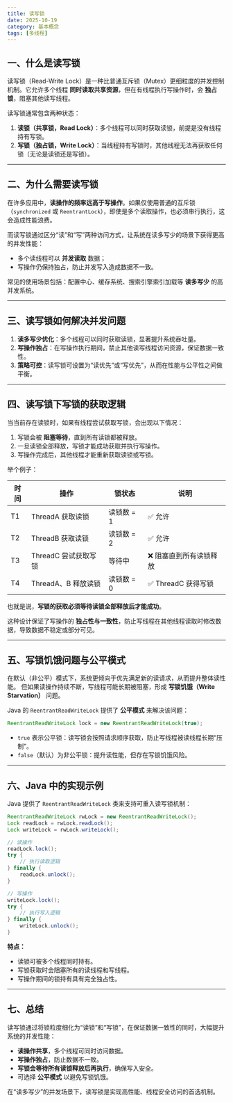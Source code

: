 ```yaml
---
title: 读写锁
date: 2025-10-19
category: 基本概念
tags: [多线程]
---
```


## 一、什么是读写锁

读写锁（Read-Write Lock）是一种比普通互斥锁（Mutex）更细粒度的并发控制机制。它允许多个线程 **同时读取共享资源**，但在有线程执行写操作时，会 **独占锁**，阻塞其他读写线程。

读写锁通常包含两种状态：

1. **读锁（共享锁，Read Lock）**：多个线程可以同时获取读锁，前提是没有线程持有写锁。
2. **写锁（独占锁，Write Lock）**：当线程持有写锁时，其他线程无法再获取任何锁（无论是读锁还是写锁）。

---

## 二、为什么需要读写锁

在许多应用中，**读操作的频率远高于写操作**。如果仅使用普通的互斥锁（`synchronized` 或 `ReentrantLock`），即使是多个读取操作，也必须串行执行，这会造成性能浪费。

而读写锁通过区分“读”和“写”两种访问方式，让系统在读多写少的场景下获得更高的并发性能：

* 多个读线程可以 **并发读取** 数据；
* 写操作仍保持独占，防止并发写入造成数据不一致。

常见的使用场景包括：配置中心、缓存系统、搜索引擎索引加载等 **读多写少** 的高并发系统。

---

## 三、读写锁如何解决并发问题

1. **读多写少优化**：多个线程可以同时获取读锁，显著提升系统吞吐量。
2. **写操作独占**：在写操作执行期间，禁止其他读写线程访问资源，保证数据一致性。
3. **策略可控**：读写锁可设置为“读优先”或“写优先”，从而在性能与公平性之间做平衡。

---

## 四、读写锁下写锁的获取逻辑

当当前存在读锁时，如果有线程尝试获取写锁，会出现以下情况：

1. 写锁会被 **阻塞等待**，直到所有读锁都被释放。
2. 一旦读锁全部释放，写锁才能成功获取并执行写操作。
3. 写操作完成后，其他线程才能重新获取读锁或写锁。

举个例子：

| 时间 | 操作             | 锁状态     | 说明             |
| -- | -------------- | ------- | -------------- |
| T1 | ThreadA 获取读锁   | 读锁数 = 1 | ✅ 允许           |
| T2 | ThreadB 获取读锁   | 读锁数 = 2 | ✅ 允许           |
| T3 | ThreadC 尝试获取写锁 | 等待中     | ❌ 阻塞直到所有读锁释放   |
| T4 | ThreadA、B 释放读锁 | 读锁数 = 0 | ✅ ThreadC 获得写锁 |

也就是说，**写锁的获取必须等待读锁全部释放后才能成功**。

这种设计保证了写操作的 **独占性与一致性**，防止写线程在其他线程读取时修改数据，导致数据不稳定或部分可见。

---

## 五、写锁饥饿问题与公平模式

在默认（非公平）模式下，系统更倾向于优先满足新的读请求，从而提升整体读性能。
但如果读操作持续不断，写线程可能长期被阻塞，形成 **写锁饥饿（Write Starvation）** 问题。

Java 的 `ReentrantReadWriteLock` 提供了 **公平模式** 来解决该问题：

```java
ReentrantReadWriteLock lock = new ReentrantReadWriteLock(true);
```

* `true` 表示公平锁：读写锁会按照请求顺序获取，防止写线程被读线程长期“压制”。
* `false`（默认）为非公平锁：提升读性能，但存在写锁饥饿风险。

---

## 六、Java 中的实现示例

Java 提供了 `ReentrantReadWriteLock` 类来支持可重入读写锁机制：

```java
ReentrantReadWriteLock rwLock = new ReentrantReadWriteLock();
Lock readLock = rwLock.readLock();
Lock writeLock = rwLock.writeLock();

// 读操作
readLock.lock();
try {
    // 执行读取逻辑
} finally {
    readLock.unlock();
}

// 写操作
writeLock.lock();
try {
    // 执行写入逻辑
} finally {
    writeLock.unlock();
}
```

**特点：**

* 读锁可被多个线程同时持有。
* 写锁获取时会阻塞所有的读线程和写线程。
* 写操作期间的锁持有具有完全独占性。

---

## 七、总结

读写锁通过将锁粒度细化为“读锁”和“写锁”，在保证数据一致性的同时，大幅提升系统的并发性能：

* **读操作共享**，多个线程可同时访问数据。
* **写操作独占**，防止数据不一致。
* **写锁会等待所有读锁释放后再执行**，确保写入安全。
* 可选择 **公平模式** 以避免写锁饥饿。

在“读多写少”的并发场景下，读写锁是实现高性能、线程安全访问的首选机制。
